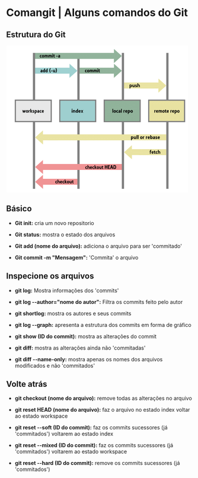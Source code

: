 # Comangit | Alguns comandos do Git


## Estrutura do Git

![Estrutura do Git](git_structure.png)


## Básico

- **Git init:** cria um novo repositorio

- **Git status:** mostra o estado dos arquivos

- **Git add (nome do arquivo):** adiciona o arquivo para ser 'commitado'

- **Git commit -m "Mensagem":** 'Commita' o arquivo


## Inspecione os arquivos

- **git log:** Mostra informações dos 'commits'

- **git log --author="nome do autor":** Filtra os commits feito pelo autor

- **git shortlog:** mostra os autores e seus commits

- **git log --graph:** apresenta a estrutura dos commits em forma de gráfico

- **git show (ID do commit):** mostra as alterações do commit 


- **git diff:** mostra as alterações ainda não 'commitadas'

- **git diff --name-only:** mostra apenas os nomes dos arquivos modificados e não 'commitados'


## Volte atrás

- **git checkout (nome do arquivo):** remove todas as alterações no arquivo

- **git reset HEAD (nome do arquivo):** faz o arquivo no estado index voltar ao estado workspace

- **git reset --soft (ID do commit):** faz os commits sucessores (já 'commitados') voltarem ao estado index

- **git reset --mixed (ID do commit):** faz os commits sucessores (já 'commitados') voltarem ao estado workspace

- **git reset --hard (ID do commit):** remove os commits sucessores (já 'commitados')

